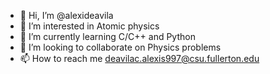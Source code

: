 - 👋 Hi, I’m @alexideavila
- 👀 I’m interested in Atomic physics
- 🌱 I’m currently learning C/C++ and Python
- 💞️ I’m looking to collaborate on Physics problems
- 📫 How to reach me deavilac.alexis997@csu.fullerton.edu

<!---
alexideavila/alexideavila is a ✨ special ✨ repository because its `README.md` (this file) appears on your GitHub profile.
You can click the Preview link to take a look at your changes.
--->
